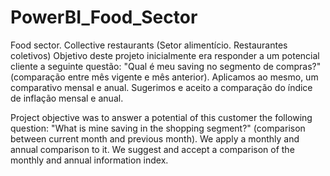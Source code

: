 # PowerBI_Food_Sector

Food sector. Collective restaurants (Setor alimentício. Restaurantes coletivos)
Objetivo deste projeto inicialmente era responder a um potencial cliente a seguinte questão:
"Qual é meu saving no segmento de compras?" (comparação entre mês vigente e mês anterior).
Aplicamos ao mesmo, um comparativo mensal e anual. Sugerimos e aceito a comparação do índice de inflação mensal e anual.

Project objective was to answer a potential of this customer the following question:
"What is mine saving in the shopping segment?" (comparison between current month and previous month).
We apply a monthly and annual comparison to it. We suggest and accept a comparison of the monthly and annual information index.
